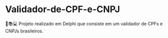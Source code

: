 # Validador-de-CPF-e-CNPJ
💾📚💻 Projeto realizado em Delphi que consiste em um validador de CPFs e CNPJs brasileiros.
